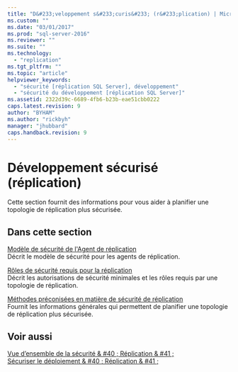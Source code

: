 ```yaml
---
title: "D&#233;veloppement s&#233;curis&#233; (r&#233;plication) | Microsoft Docs"
ms.custom: ""
ms.date: "03/01/2017"
ms.prod: "sql-server-2016"
ms.reviewer: ""
ms.suite: ""
ms.technology: 
  - "replication"
ms.tgt_pltfrm: ""
ms.topic: "article"
helpviewer_keywords: 
  - "sécurité [réplication SQL Server], développement"
  - "sécurité du développement [réplication SQL Server]"
ms.assetid: 2322d39c-6689-4fb6-b23b-eae51cbb0222
caps.latest.revision: 9
author: "BYHAM"
ms.author: "rickbyh"
manager: "jhubbard"
caps.handback.revision: 9
---
```

# D&#233;veloppement s&#233;curis&#233; (r&#233;plication)
  Cette section fournit des informations pour vous aider à planifier une topologie de réplication plus sécurisée.  
  
## Dans cette section  
 [Modèle de sécurité de l'Agent de réplication](../../../relational-databases/replication/security/replication-agent-security-model.md)  
 Décrit le modèle de sécurité pour les agents de réplication.  
  
 [Rôles de sécurité requis pour la réplication](../../../relational-databases/replication/security/security-role-requirements-for-replication.md)  
 Décrit les autorisations de sécurité minimales et les rôles requis par une topologie de réplication.  
  
 [Méthodes préconisées en matière de sécurité de réplication](../../../relational-databases/replication/security/replication-security-best-practices.md)  
 Fournit les informations générales qui permettent de planifier une topologie de réplication plus sécurisée.  
  
## Voir aussi  
 [Vue d’ensemble de la sécurité & #40 ; Réplication & #41 ;](../../../relational-databases/replication/security/security-overview-replication.md)   
 [Sécuriser le déploiement & #40 ; Réplication & #41 ;](../../../relational-databases/replication/security/secure-deployment-replication.md)  
  
  